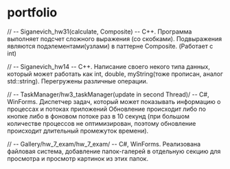 # portfolio

// --  Siganevich_hw31(calculate, Composite)  --
C++. Программа выполняет подсчет сложного выражения (со скобками). Подвыражения являются подэлементами(узлами) в паттерне Composite. (Работает с int)

// --  Siganevich_hw14  --
C++. Написание своего некого типа данных, который может работать как int, double, myString(тоже прописан, аналог std::string). Перегружены различные операции.

// --  TaskManager/hw3_taskManager(update in second Thread)/  --
C#, WinForms. Диспетчер задач, который может показывать информацию о процессах и потоках приложений 
Обновление происходит либо по кнопке либо в фоновом потоке раз в 10 секунд (при большом количестве процессов не оптимизирован, поэтому обновление происходит длительный промежуток времени).

// --  Gallery/hw_7_exam/hw_7_exam/  --
C#, WinForms. Реализована файловая система, добавление папок-галерей в отдельную секцию для просмотра и просмотр картинок из этих папок.
